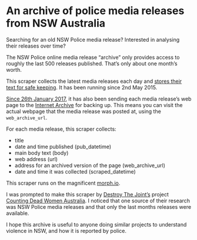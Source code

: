 # An archive of police media releases from NSW Australia

Searching for an old NSW Police media release?
Interested in analysing their releases over time?

The NSW Police online media release “archive”
only provides access to roughly the last 500 releases published.
That’s only about one month’s worth.

This scraper collects the latest media releases each day
and [stores their text for safe keeping](https://morph.io/equivalentideas/nsw_police_media_releases#data-table#data-table).
It has been running since 2nd May 2015.

[Since 26th January 2017](https://github.com/equivalentideas/nsw_police_media_releases/commit/d8ee4ebb31b2e9ca3c928036832a1097d6e1119c),
it has also been sending each media release’s web page to the [Internet Archive](https://archive.org/) for backing up.
This means you can visit the actual webpage that the media release was
posted at, using the `web_archive_url`.

For each media release, this scraper collects:

* title
* date and time published (pub_datetime)
* main body text (body)
* web address (url)
* address for an archived version of the page (web_archive_url)
* date and time it was collected (scraped_datetime)

This scraper runs on the magnificent [morph.io](https:/rmorph.io).

I was prompted to make this scraper by [Destroy The Joint’s](https://www.facebook.com/DestroyTheJoint)
project [Counting Dead Women Australia](https://www.facebook.com/notes/destroy-the-joint/counting-dead-women-australia-2015-we-count-every-single-violent-death-of-women-/867514906629588).
I noticed that one source of their research
was NSW Police media releases
and that only the last months releases were available.

I hope this archive is useful to anyone doing similar projects to
understand violence in NSW, and how it is reported by police.


